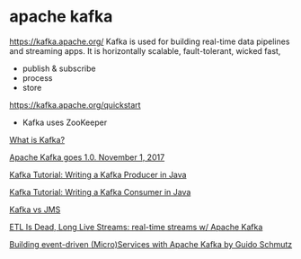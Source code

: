 
# apache kafka

https://kafka.apache.org/
Kafka is used for building real-time data pipelines and streaming apps. It is horizontally scalable, fault-tolerant, wicked fast,
* publish & subscribe
* process
* store

https://kafka.apache.org/quickstart
* Kafka uses ZooKeeper 


[What is Kafka?](http://cloudurable.com/blog/what-is-kafka/index.html)

[Apache Kafka goes 1.0. November 1, 2017](https://www.confluent.io/blog/apache-kafka-goes-1-0/)

[Kafka Tutorial: Writing a Kafka Producer in Java](http://cloudurable.com/blog/kafka-tutorial-kafka-producer/index.html)

[Kafka Tutorial: Writing a Kafka Consumer in Java](http://cloudurable.com/blog/kafka-tutorial-kafka-consumer/index.html)

[Kafka vs JMS](http://cloudurable.com/blog/kafka-vs-jms/index.html)

[ETL Is Dead, Long Live Streams: real-time streams w/ Apache Kafka](https://youtu.be/I32hmY4diFY)

[Building event-driven (Micro)Services with Apache Kafka by Guido Schmutz](https://youtu.be/IR1NLfaq7PU)

